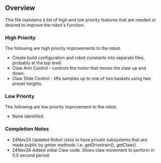 ## Overview
This file maintains a list of high and low priority features that are needed or desired to
improve the robot's function.

### High Priority
The following are high priority improvements to the robot.
* Create build configuration and robot constants into separate files, probably at the top level.
* Claw Arm Control - controls the motor that moves the claw up and down.
* Claw Slide Control - lifts samples up to one of two baskets using two preset heights.

### Low Priority
The following are low priority improvement to the robot.
* None identified.

### Completion Notes
* 24Nov24 Updated Robot class to have private subsystems that are made public by getter methods: i.e. getDrivetrain(), getClaw().
* 24Nov24 Added initial Claw code. Slows claw movement to perform in 0.5 second period.
